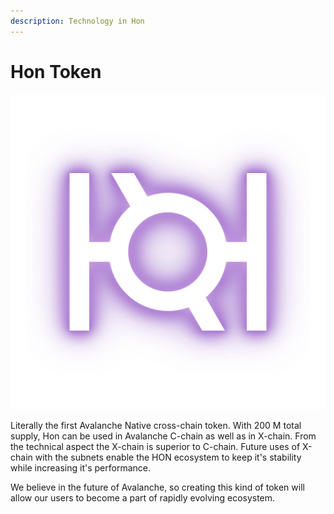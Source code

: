 ```yaml
---
description: Technology in Hon
---
```


# Hon Token

![](<../.gitbook/assets/Logo1-Neon (1).svg>)

Literally the first Avalanche Native cross-chain token. With 200 M total supply, Hon can be used in Avalanche C-chain as well as in X-chain. From the technical aspect the X-chain is superior to C-chain. Future uses of X-chain with the subnets enable the HON ecosystem to keep it's stability while increasing it's performance.

We believe in the future of Avalanche, so creating this kind of token will allow our users to become a part of rapidly evolving ecosystem.



